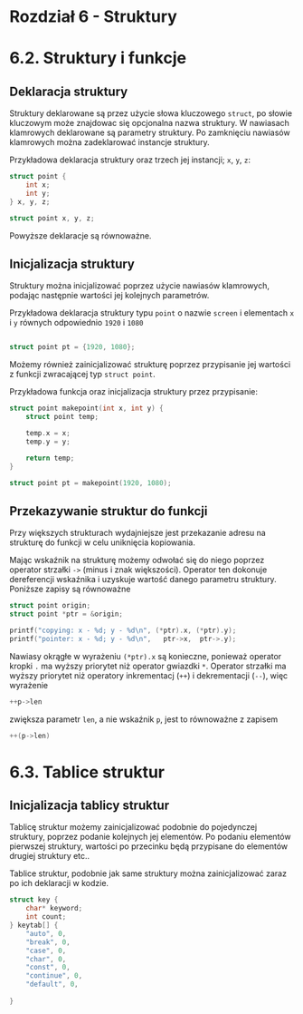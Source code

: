 # **Rozdział 6 - Struktury**

# 6.2. Struktury i funkcje

## Deklaracja struktury

Struktury deklarowane są przez użycie słowa kluczowego `struct`, po słowie kluczowym może znajdowac się opcjonalna nazwa
struktury. W nawiasach klamrowych deklarowane są parametry struktury. Po zamknięciu nawiasów klamrowych można zadeklarować
instancje struktury.

Przykładowa deklaracja struktury oraz trzech jej instancji; `x`, `y`, `z`:

```c
struct point {
    int x;
    int y;
} x, y, z;
```

```c
struct point x, y, z;
```

Powyższe deklaracje są równoważne.

## Inicjalizacja struktury

Struktury można inicjalizować poprzez użycie nawiasów klamrowych, podając następnie wartości jej kolejnych parametrów.

Przykładowa deklaracja struktury typu `point` o nazwie `screen` i elementach `x` i `y` równych odpowiednio `1920` i `1080`

```c

struct point pt = {1920, 1080};

```

Możemy również zainicjalizować strukturę poprzez przypisanie jej wartości z funkcji zwracającej typ `struct point`.

Przykładowa funkcja oraz inicjalizacja struktury przez przypisanie:

```c
struct point makepoint(int x, int y) {
    struct point temp;

    temp.x = x;
    temp.y = y;

    return temp;
}

struct point pt = makepoint(1920, 1080);
```

## Przekazywanie struktur do funkcji

Przy większych strukturach wydajniejsze jest przekazanie adresu na strukturę do funkcji w celu uniknięcia kopiowania.

Mając wskaźnik na strukturę możemy odwołać się do niego poprzez operator strzałki `->` (minus i znak większości). Operator ten dokonuje dereferencji wskaźnika i uzyskuje wartość danego parametru struktury. Poniższe zapisy są równoważne

```c
struct point origin;
struct point *ptr = &origin;

printf("copying: x - %d; y - %d\n", (*ptr).x, (*ptr).y);
printf("pointer: x - %d; y - %d\n",   ptr->x,  ptr->.y);
```

Nawiasy okrągłe w wyrażeniu `(*ptr).x` są konieczne, ponieważ operator kropki `.` ma wyższy priorytet niż operator gwiazdki `*`. Operator strzałki ma wyższy priorytet niż operatory inkrementacj (`++`) i dekrementacji (`--`), więc wyrażenie

```c
++p->len
```

zwiększa parametr `len`, a nie wskaźnik `p`, jest to równoważne z zapisem

```c
++(p->len)
```

# 6.3. Tablice struktur

## Inicjalizacja tablicy struktur

Tablicę struktur możemy zainicjalizować podobnie do pojedynczej struktury, poprzez podanie kolejnych jej elementów. Po podaniu elementów pierwszej struktury, wartości po przecinku będą przypisane do elementów drugiej struktury etc..

Tablice struktur, podobnie jak same struktury można zainicjalizować zaraz po ich deklaracji w kodzie.

```c
struct key {
    char* keyword;
    int count;
} keytab[] {
    "auto", 0,
    "break", 0,
    "case", 0,
    "char", 0,
    "const", 0,
    "continue", 0,
    "default", 0,
    
}